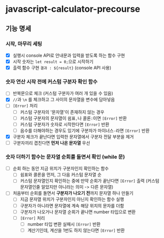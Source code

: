 # javascript-calculator-precourse


## 기능 명세
### 시작, 마무리 세팅
- [x] 실행시 console API로 안내문과 입력을 받도록 하는 함수 구현
- [x] 시작 숫자는 `let result = 0;`으로 시작하기
- [x] 출력 함수 구현 `결과 : ${result}` (console API 사용)

### 숫자 연산 시작 전에 커스텀 구분자 확인 함수
- [ ] 반복문으로 체크 (커스텀 구분자가 여러 개 있을 수 있음)
- [x] `//`과 `\n` 를 체크하고 그 사이의 문자열을 변수에 담아넣음
- [ ] `[Error]` 처리
	- [ ] 커스텀 구분자의 '문자열'이 존재하지 않는 경우
	- [ ] 커스텀 구분자의 문자열이 쉼표`,`나 콜론`:`이면 `[Error]` 반환
	- [ ] 커스텀 구분자가 숫자로 시작한다면 `[Error]` 반환
	- [ ] 음수를 더해야하는 경우도 있기에 구분자가 마이너스`-`라면 `[Error]` 반환
- [x] 구분자 체크가 끝난다면 입력한 문자열에서 구분자 전달 부분을 제거
- [ ] 구분자끼리 겹친다면 **먼저 나온 문자열** 우선

### 숫자 더하기 함수는 문자열 순회를 돌면서 확인 (while 문)
- [ ] 순회 하는 동안 지금 위치가 구분자인지 확인하는 함수
	- [ ] 쉼표와 콜론을 먼저, 그 다음 커스텀 문자열 순
	- [ ] 커스텀 문자열인지 확인하는 중에 만약 순회가 끝난다면 `[Error]` 출력 (커스텀 문자열인줄 알았지만 아니라는 의미 -> 다른 문자열)
- [ ] 처음부터 순회를 돌면서 **구분자가 나오기 전**까지 문자열 하나 만들기
	- [ ] 지금 문자열 위치가 구분자인지 아닌지 확인하는 함수 실행
	- [ ] 구분자가 아니라면 문자열에 계속 해당 위치의 문자를 더함
	- [ ] 구분자가 나오거나 문자열 순회가 끝나면 number 타입으로 변환
	- [ ] `[Error]` 처리
		- [ ] number 타입 변환 실패시 `[Error]` 반환
		- [ ] 계산기인데, 계산을 1번도 하지 않는다면 `[Error]` 반환
